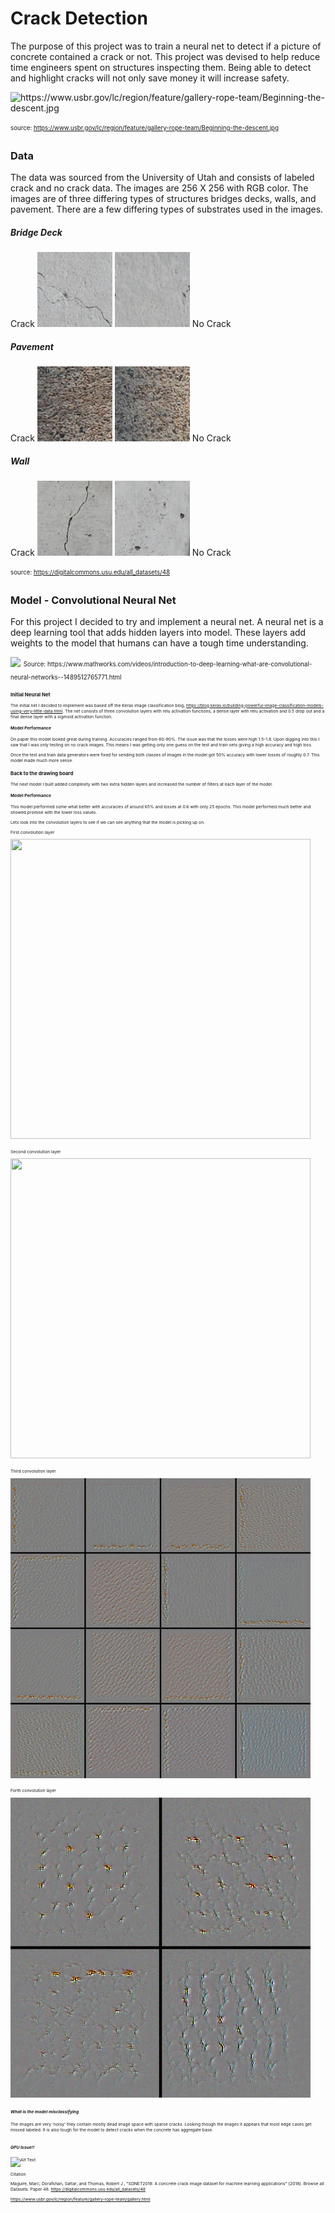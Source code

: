 # Crack Detection
The purpose of this project was to train a neural net to detect if a picture of concrete contained a crack or not. This project was devised to help reduce time engineers spent on structures inspecting them.  Being able to detect and highlight cracks will not only save money it will increase safety.  


<img src="https://www.usbr.gov/lc/region/feature/gallery-rope-team/Beginning-the-descent.jpg" alt="https://www.usbr.gov/lc/region/feature/gallery-rope-team/Beginning-the-descent.jpg" class="shrinkToFit" width="236" height="354">

<sub><sup>source: https://www.usbr.gov/lc/region/feature/gallery-rope-team/Beginning-the-descent.jpg</sup></sub>

### Data
The data was sourced from the University of Utah and consists of labeled crack and no crack data.  The images are 256 X 256 with RGB color.  The images are of three differing types of structures bridges decks, walls, and pavement.  There are a few differing types of substrates used in the images.

##### Bridge Deck
Crack
<img src="data/SDNET2018/D/CD/7002-48.jpg" height="120" width="120"> <img src="data/SDNET2018/D/UD/7004-13.jpg" height="120" width="120"> No Crack

##### Pavement
Crack
<img src="data/SDNET2018/P/CP/008-130.jpg" height="120" width="120"> <img src="data/SDNET2018/P/UP/007-173.jpg" height="120" width="120"> No Crack

##### Wall
Crack
<img src="data/SDNET2018/W/CW/7133-99.jpg" height="120" width="120"> <img src="data/SDNET2018/W/UW/7070-50.jpg" height="120" width="120"> No Crack

<sub><sup>source: https://digitalcommons.usu.edu/all_datasets/48 </sup></sub>



### Model - Convolutional Neural Net
For this project I decided to try and implement a neural net. A neural net is a deep learning tool that adds hidden layers into  model.  These layers add weights to the model that humans can have a tough time understanding.  

<img src="https://cdn-images-1.medium.com/max/800/1*NQQiyYqJJj4PSYAeWvxutg.png">
<sub><sup> Source: https://www.mathworks.com/videos/introduction-to-deep-learning-what-are-convolutional-neural-networks--1489512765771.html<sub><sup>

### Initial Neural Net
The initial net I decided to implement was based off the Keras image classification blog, https://blog.keras.io/building-powerful-image-classification-models-using-very-little-data.html.  The net consists of three convolution layers with relu activation functions, a dense layer with relu activation and 0.5 drop out and a final dense layer with a sigmoid activation function.

#### Model Performance
On paper this model looked great during training.  Accuracies ranged from 80-90%.  The issue was that the losses were high 1.5-1.8.  Upon digging into this I saw that I was only testing on no crack images.  This means I was getting only one guess on the test and train sets giving a high accuracy and high loss.

Once the test and train data generators were fixed for sending both classes of images in the model got 50% accuracy with lower losses of roughly 0.7.  This model made much more sense.  

### Back to the drawing board
The next model I built added complexity with two extra hidden layers and increased the number of filters at each layer of the model.  

#### Model Performance
This model performed some what better with accuracies of around 65% and losses at 0.6 with only 25 epochs.  This model performed much better and showed promise with the lower loss values.  

Lets look into the convolution layers to see if we can see anything that the model is picking up on.

First convolution layer

<img src="images/stitched_filters_6x6_second_nn_conv2d_1.png" height="480" width="480">


Second convolution layer

<img src="images/stitched_filters_5x5_second_nn_conv2d_2.png" height="480" width="480">




Third convolution layer

<img src="images/stitched_filters_4x4_second_nn_conv2d_4.png" height="480" width="480">


Forth convolution layer

<img src="images/stitched_filters_2x2_second_nn_conv2d_5.png" height="480" width="480">




##### What is the model misclassifying
The images are very 'noisy' they contain mostly dead image space with sparse cracks.  Looking though the images it appears that most edge cases get missed labeled.  It is also tough for the model to detect cracks when the concrete has aggregate base.  
![]()
![]()
![]()
![]()
![]()
![]()

##### GPU Issue!!


![Alt Text](https://media.giphy.com/media/vFKqnCdLPNOKc/giphy.gif)



Citation

Maguire, Marc; Dorafshan, Sattar; and Thomas, Robert J., "SDNET2018: A concrete crack image dataset for machine learning applications" (2018). Browse all Datasets. Paper 48.
https://digitalcommons.usu.edu/all_datasets/48

https://www.usbr.gov/lc/region/feature/gallery-rope-team/gallery.html
